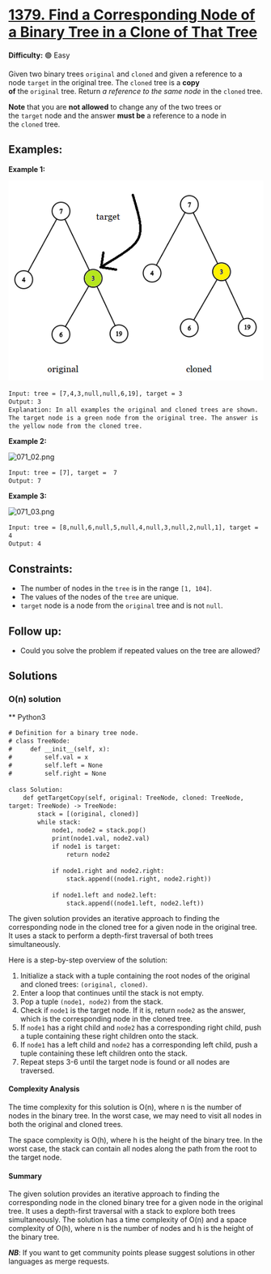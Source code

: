 # [1379. Find a Corresponding Node of a Binary Tree in a Clone of That Tree](https://leetcode.com/problems/find-a-corresponding-node-of-a-binary-tree-in-a-clone-of-that-tree/)

**Difficulty:** :green_circle: Easy

Given two binary trees `original` and `cloned` and given a reference to a node `target` in the original tree.
The `cloned` tree is a **copy of** the `original` tree.
Return *a reference to the same node* in the `cloned` tree.

**Note** that you are **not allowed** to change any of the two trees or the `target` node and the answer **must be** a reference to a node in the `cloned` tree.

## Examples:

**Example 1:**

![071_01.png](./resources/071_01.png)

```
Input: tree = [7,4,3,null,null,6,19], target = 3
Output: 3
Explanation: In all examples the original and cloned trees are shown. The target node is a green node from the original tree. The answer is the yellow node from the cloned tree.

```

**Example 2:**

![071_02.png](./resources/072_01.png)

```
Input: tree = [7], target =  7
Output: 7

```

**Example 3:**

![071_03.png](./resources/072_03.png)

```
Input: tree = [8,null,6,null,5,null,4,null,3,null,2,null,1], target = 4
Output: 4

```

## Constraints:

- The number of nodes in the `tree` is in the range `[1, 104]`.
- The values of the nodes of the `tree` are unique.
- `target` node is a node from the `original` tree and is not `null`.

## Follow up:
- Could you solve the problem if repeated values on the tree are allowed?


## Solutions

### O(n) solution

** Python3

```python3
# Definition for a binary tree node.
# class TreeNode:
#     def __init__(self, x):
#         self.val = x
#         self.left = None
#         self.right = None

class Solution:
    def getTargetCopy(self, original: TreeNode, cloned: TreeNode, target: TreeNode) -> TreeNode:
        stack = [(original, cloned)]
        while stack:
            node1, node2 = stack.pop()
            print(node1.val, node2.val)
            if node1 is target:
                return node2

            if node1.right and node2.right:
                stack.append((node1.right, node2.right))

            if node1.left and node2.left:
                stack.append((node1.left, node2.left))
```

The given solution provides an iterative approach to finding the corresponding node in the cloned tree for a given node in the original tree. It uses a stack to perform a depth-first traversal of both trees simultaneously.

Here is a step-by-step overview of the solution:

1. Initialize a stack with a tuple containing the root nodes of the original and cloned trees: `(original, cloned)`.
2. Enter a loop that continues until the stack is not empty.
3. Pop a tuple `(node1, node2)` from the stack.
4. Check if `node1` is the target node. If it is, return `node2` as the answer, which is the corresponding node in the cloned tree.
5. If `node1` has a right child and `node2` has a corresponding right child, push a tuple containing these right children onto the stack.
6. If `node1` has a left child and `node2` has a corresponding left child, push a tuple containing these left children onto the stack.
7. Repeat steps 3-6 until the target node is found or all nodes are traversed.

#### Complexity Analysis

The time complexity for this solution is O(n), where n is the number of nodes in the binary tree. In the worst case, we may need to visit all nodes in both the original and cloned trees.

The space complexity is O(h), where h is the height of the binary tree. In the worst case, the stack can contain all nodes along the path from the root to the target node.

#### Summary

The given solution provides an iterative approach to finding the corresponding node in the cloned binary tree for a given node in the original tree. It uses a depth-first traversal with a stack to explore both trees simultaneously. The solution has a time complexity of O(n) and a space complexity of O(h), where n is the number of nodes and h is the height of the binary tree.

***NB***: If you want to get community points please suggest solutions in other languages as merge requests.
